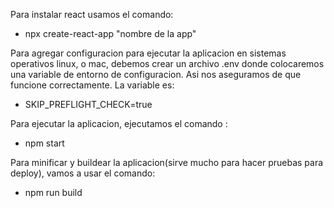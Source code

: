 Para instalar react usamos el comando:

- npx create-react-app "nombre de la app"

Para agregar configuracion para ejecutar la aplicacion en sistemas operativos linux, o mac, 
debemos crear un archivo .env donde colocaremos una variable de entorno de configuracion.
Asi nos aseguramos de que funcione correctamente. La variable es:

- SKIP_PREFLIGHT_CHECK=true

Para ejecutar la aplicacion, ejecutamos el comando : 
- npm start

Para minificar y buildear la aplicacion(sirve mucho para hacer pruebas para deploy), vamos a usar el comando:
- npm run build

